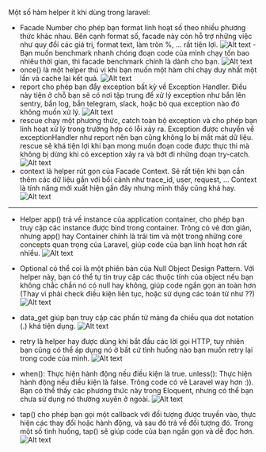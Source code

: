 Một số hàm helper ít khi dùng trong laravel:
- Facade Number cho phép bạn format linh hoạt số theo nhiều phương thức khác nhau. Bên cạnh format số, facade này còn hỗ trợ những việc như quy đổi các giá trị, format text, làm tròn %, ... rất tiện lợi.
![Alt text](../images/Helper/FacadeNumber.jpg)
-Bạn muốn benchmark nhanh chóng đoạn code của mình chạy tốn bao nhiêu thời gian, thì facade benchmark chính là dành cho bạn. 
![Alt text](../images/Helper/Facade_benchmark.jpg)
- once() là một helper thú vị khi bạn muốn một hàm chỉ chạy duy nhất một lần và cache lại kết quả.
![Alt text](../images/Helper/Once.jpg)
- report cho phép bạn đẩy exception bất kỳ về Exception Handler. Điều này tiện ở chỗ bạn sẽ có nơi tập trung để xử lý exception như bắn lên sentry, bắn log, bắn telegram, slack, hoặc bỏ qua exception nào đó không muốn xử lý.
![Alt text](../images/Helper/Report.jpg)
- rescue chạy một phương thức, catch toàn bộ exception và cho phép bạn linh hoạt xử lý trong trường hợp có lỗi xảy ra. Exception được chuyển về exceptionHandler như report nên bạn cũng không lo bị mất mát dữ liệu.
rescue sẽ khá tiện lợi khi bạn mong muốn đoạn code được thực thi mà không bị dừng khi có exception xảy ra và bớt đi những đoạn try-catch.
![Alt text](../images/Helper/Rescue.jpg)
- context là helper rút gọn của Facade Context. Sẽ rất tiện khi bạn cần thêm các dữ liệu gắn với bối cảnh như trace_id, user, request, …
Context là tính năng mới xuất hiện gần đây nhưng mình thấy cũng khá hay.
![Alt text](../images/Helper/Context.jpg)

***
- Helper app() trả về instance của application container, cho phép bạn truy cập các instance được bind trong container.
Trông có vẻ đơn giản, nhưng app() hay Container chính là trái tim và một trong những core concepts quan trọng của Laravel, giúp code của bạn linh hoạt hơn rất nhiều.
![Alt text](../images/Helper/Helperapp.jpg)

- Optional có thể coi là một phiên bản của Null Object Design Pattern. Với helper này, bạn có thể tự tin truy cập các thuộc tính của object nếu bạn không chắc chắn nó có null hay không, giúp code ngắn gọn an toàn hơn (Thay vì phải check điều kiện liên tục, hoặc sử dụng các toán tử như ??)
![Alt text](../images/Helper/Optional.jpg)

- data_get giúp bạn truy cập các phần tử mảng đa chiều qua dot notation (.) khá tiện dụng.
![Alt text](../images/Helper/data_get.jpg)

- retry là helper hay được dùng khi bắt đầu các lời gọi HTTP, tuy nhiên bạn cũng có thể áp dụng nó ở bất cứ tình huống nào bạn muốn retry lại trong code của mình.
![Alt text](../images/Helper/retry.jpg)

- when(): Thực hiện hành động nếu điều kiện là true.
unless(): Thực hiện hành động nếu điều kiện là false.
Trông code có vẻ Laravel way hơn :)). Bạn có thể thấy các phương thức này trong Eloquent, nhưng có thể bạn chưa sử dụng nó thường xuyên ở ngoài.
![Alt text](../images/Helper/when_unless.jpg)

- tap() cho phép bạn gọi một callback với đối tượng được truyền vào, thực hiện các thay đổi hoặc hành động, và sau đó trả về đối tượng đó. Trong một số tình huống, tap() sẽ giúp code của bạn ngắn gọn và dễ đọc hơn.
![Alt text](../images/Helper/tap.jpg)
